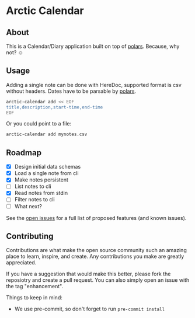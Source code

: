 # Arctic Calendar

## About

This is a Calendar/Diary application built on top of [polars][polars].
Because, why not? :relaxed:

## Usage

Adding a single note can be done with HereDoc, supported format is csv
without headers. Dates have to be parsable by [polars][polars].

```sh
arctic-calendar add << EOF
title,description,start-time,end-time
EOF
```

Or you could point to a file:

```sh
arctic-calendar add mynotes.csv
```

## Roadmap

- [x] Design initial data schemas
- [x] Load a single note from cli
- [x] Make notes persistent
- [ ] List notes to cli
- [x] Read notes from stdin
- [ ] Filter notes to cli
- [ ] What next?

See the [open issues][open-issues] for a full list of
proposed features (and known issues).

## Contributing

Contributions are what make the open source community such an amazing place
to learn, inspire, and create.
Any contributions you make are greatly appreciated.

If you have a suggestion that would make this better, please fork
the reposiotry and create a pull request. You can also simply open
an issue with the tag "enhancement".

Things to keep in mind:

- We use pre-commit, so don't forget to run `pre-commit install`

[open-issues]: https://github.com/othneildrew/Best-README-Template/issues
[polars]: https://pola.rs/
